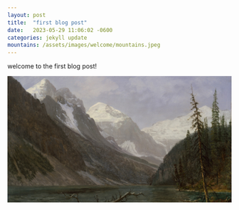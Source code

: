 ```yaml
---
layout: post
title:  "first blog post"
date:   2023-05-29 11:06:02 -0600
categories: jekyll update
mountains: /assets/images/welcome/mountains.jpeg
---
```


welcome to the first blog post!

![demo image](/assets/images/welcome/mountains.jpeg)